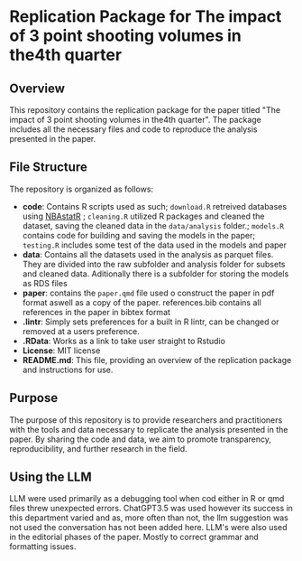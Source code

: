 # Replication Package for The impact of 3 point shooting volumes in the4th quarter

## Overview

This repository contains the replication package for the paper titled "The impact of 3 point shooting volumes in the4th quarter". The package includes all the necessary files and code to reproduce the analysis presented in the paper.

## File Structure

The repository is organized as follows:

- **code**: Contains R scripts used as such; `download.R` retreived databases using [NBAstatR](https://github.com/abresler/nbastatR) ; `cleaning.R` utilized R packages and cleaned the dataset, saving the cleaned data in the `data/analysis` folder.; `models.R` contains code for building and saving the models in the paper; `testing.R` includes some test of the data used in the models and paper
- **data**: Contains all the datasets used in the analysis as parquet files. They are divided into the raw subfolder and analysis folder for subsets and cleaned data. Aditionally there is a subfolder for storing the models as RDS files
- **paper**: contains the `paper.qmd` file used o construct the paper in pdf format aswell as a copy of the paper. references.bib contains all references in the paper in bibtex format
- **.lintr**: Simply sets preferences for a built in R lintr, can be changed or removed at a users preference.
- **.RData**: Works as a link to take user straight to Rstudio
- **License**: MIT license
- **README.md**: This file, providing an overview of the replication package and instructions for use.

## Purpose

The purpose of this repository is to provide researchers and practitioners with the tools and data necessary to replicate the analysis presented in the paper. By sharing the code and data, we aim to promote transparency, reproducibility, and further research in the field.

## Using the LLM 
LLM were used primarily as a debugging tool when cod either in R or qmd files threw unexpected errors. ChatGPT3.5 was used however its success in this department varied and as, more often than not, the llm suggestion was not used the conversation has not been added here.
LLM's were also used in the editorial phases of the paper. Mostly to correct grammar and formatting issues.
